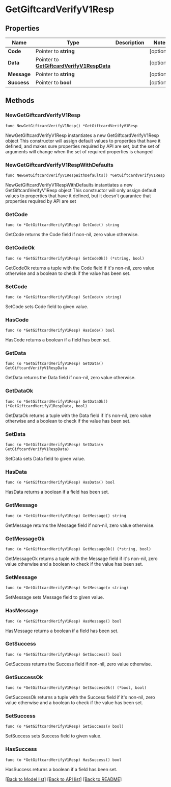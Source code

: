 # GetGiftcardVerifyV1Resp

## Properties

Name | Type | Description | Notes
------------ | ------------- | ------------- | -------------
**Code** | Pointer to **string** |  | [optional] 
**Data** | Pointer to [**GetGiftcardVerifyV1RespData**](GetGiftcardVerifyV1RespData.md) |  | [optional] 
**Message** | Pointer to **string** |  | [optional] 
**Success** | Pointer to **bool** |  | [optional] 

## Methods

### NewGetGiftcardVerifyV1Resp

`func NewGetGiftcardVerifyV1Resp() *GetGiftcardVerifyV1Resp`

NewGetGiftcardVerifyV1Resp instantiates a new GetGiftcardVerifyV1Resp object
This constructor will assign default values to properties that have it defined,
and makes sure properties required by API are set, but the set of arguments
will change when the set of required properties is changed

### NewGetGiftcardVerifyV1RespWithDefaults

`func NewGetGiftcardVerifyV1RespWithDefaults() *GetGiftcardVerifyV1Resp`

NewGetGiftcardVerifyV1RespWithDefaults instantiates a new GetGiftcardVerifyV1Resp object
This constructor will only assign default values to properties that have it defined,
but it doesn't guarantee that properties required by API are set

### GetCode

`func (o *GetGiftcardVerifyV1Resp) GetCode() string`

GetCode returns the Code field if non-nil, zero value otherwise.

### GetCodeOk

`func (o *GetGiftcardVerifyV1Resp) GetCodeOk() (*string, bool)`

GetCodeOk returns a tuple with the Code field if it's non-nil, zero value otherwise
and a boolean to check if the value has been set.

### SetCode

`func (o *GetGiftcardVerifyV1Resp) SetCode(v string)`

SetCode sets Code field to given value.

### HasCode

`func (o *GetGiftcardVerifyV1Resp) HasCode() bool`

HasCode returns a boolean if a field has been set.

### GetData

`func (o *GetGiftcardVerifyV1Resp) GetData() GetGiftcardVerifyV1RespData`

GetData returns the Data field if non-nil, zero value otherwise.

### GetDataOk

`func (o *GetGiftcardVerifyV1Resp) GetDataOk() (*GetGiftcardVerifyV1RespData, bool)`

GetDataOk returns a tuple with the Data field if it's non-nil, zero value otherwise
and a boolean to check if the value has been set.

### SetData

`func (o *GetGiftcardVerifyV1Resp) SetData(v GetGiftcardVerifyV1RespData)`

SetData sets Data field to given value.

### HasData

`func (o *GetGiftcardVerifyV1Resp) HasData() bool`

HasData returns a boolean if a field has been set.

### GetMessage

`func (o *GetGiftcardVerifyV1Resp) GetMessage() string`

GetMessage returns the Message field if non-nil, zero value otherwise.

### GetMessageOk

`func (o *GetGiftcardVerifyV1Resp) GetMessageOk() (*string, bool)`

GetMessageOk returns a tuple with the Message field if it's non-nil, zero value otherwise
and a boolean to check if the value has been set.

### SetMessage

`func (o *GetGiftcardVerifyV1Resp) SetMessage(v string)`

SetMessage sets Message field to given value.

### HasMessage

`func (o *GetGiftcardVerifyV1Resp) HasMessage() bool`

HasMessage returns a boolean if a field has been set.

### GetSuccess

`func (o *GetGiftcardVerifyV1Resp) GetSuccess() bool`

GetSuccess returns the Success field if non-nil, zero value otherwise.

### GetSuccessOk

`func (o *GetGiftcardVerifyV1Resp) GetSuccessOk() (*bool, bool)`

GetSuccessOk returns a tuple with the Success field if it's non-nil, zero value otherwise
and a boolean to check if the value has been set.

### SetSuccess

`func (o *GetGiftcardVerifyV1Resp) SetSuccess(v bool)`

SetSuccess sets Success field to given value.

### HasSuccess

`func (o *GetGiftcardVerifyV1Resp) HasSuccess() bool`

HasSuccess returns a boolean if a field has been set.


[[Back to Model list]](../README.md#documentation-for-models) [[Back to API list]](../README.md#documentation-for-api-endpoints) [[Back to README]](../README.md)


